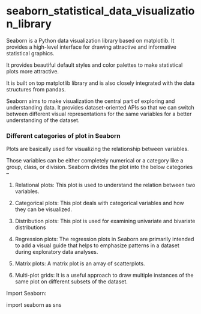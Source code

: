 # seaborn_statistical_data_visualization_library

Seaborn is a Python data visualization library based on matplotlib. It provides a high-level interface for drawing attractive and informative statistical graphics.

It provides beautiful default styles and color palettes to make statistical plots more attractive. 

It is built on top matplotlib library and is also closely integrated with the data structures from pandas.

Seaborn aims to make visualization the central part of exploring and understanding data. It provides dataset-oriented APIs so that we can switch between different visual representations for the same variables for a better understanding of the dataset.

### Different categories of plot in Seaborn 
Plots are basically used for visualizing the relationship between variables. 

Those variables can be either completely numerical or a category like a group, class, or division. Seaborn divides the plot into the below categories – 
 
1. Relational plots: This plot is used to understand the relation between two variables.

2. Categorical plots: This plot deals with categorical variables and how they can be visualized.

3. Distribution plots: This plot is used for examining univariate and bivariate distributions

4. Regression plots: The regression plots in Seaborn are primarily intended to add a visual guide that helps to emphasize patterns in a dataset during exploratory data analyses.

5. Matrix plots: A matrix plot is an array of scatterplots.

6. Multi-plot grids: It is a useful approach to draw multiple instances of the same plot on different subsets of the dataset.

Import Seaborn:

import seaborn as sns
